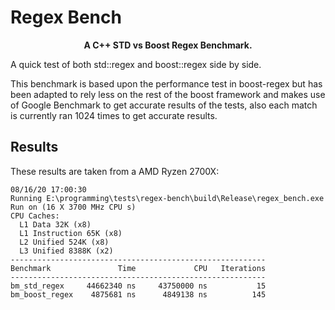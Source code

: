 <p align="center">
    <h1>Regex Bench</h1>
</p>
<p align="center">
    <strong>A C++ STD vs Boost Regex Benchmark.</strong>
</p>

A quick test of both std::regex and boost::regex side by side.

This benchmark is based upon the performance test in boost-regex but has been
adapted to rely less on the rest of the boost framework and makes use of Google
Benchmark to get accurate results of the tests, also each match is currently ran
1024 times to get accurate results.

## Results

These results are taken from a AMD Ryzen 2700X:
```
08/16/20 17:00:30
Running E:\programming\tests\regex-bench\build\Release\regex_bench.exe
Run on (16 X 3700 MHz CPU s)
CPU Caches:
  L1 Data 32K (x8)
  L1 Instruction 65K (x8)
  L2 Unified 524K (x8)
  L3 Unified 8388K (x2)
---------------------------------------------------------
Benchmark               Time             CPU   Iterations
---------------------------------------------------------
bm_std_regex     44662340 ns     43750000 ns           15
bm_boost_regex    4875681 ns      4849138 ns          145
```